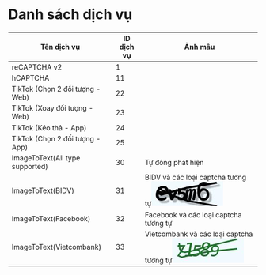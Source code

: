 # Danh sách dịch vụ

| Tên dịch vụ                     | ID dịch vụ | Ảnh mẫu                                                                                                     |
| ------------------------------- | ---------- | ----------------------------------------------------------------------------------------------------------- |
| reCAPTCHA v2                    | 1          |                                                                                                             |
| hCAPTCHA                        | 11         |                                                                                                             |
| TikTok (Chọn 2 đối tượng - Web) | 22         |                                                                                                             |
| TikTok (Xoay đối tượng - Web)   | 23         |                                                                                                             |
| TikTok (Kéo thả - App)          | 24         |                                                                                                             |
| TikTok (Chọn 2 đối tượng - App) | 25         |                                                                                                             |
| ImageToText(All type supported) | 30         | Tự đông phát hiện                                                                                           |
| ImageToText(BIDV)               | 31         | BIDV và các loại captcha tương tự![](.gitbook/assets/8857ad09-76a8-f8f0-c462-c91696356841.jpg)              |
| ImageToText(Facebook)           | 32         | Facebook và các loại captcha tương tự                                                                       |
| ImageToText(Vietcombank)        | 33         | Vietcombank và các loại captcha tương tự![](<.gitbook/assets/ba06d359-7c01-0959-7d3b-6e504c090bda (1).jpg>) |
